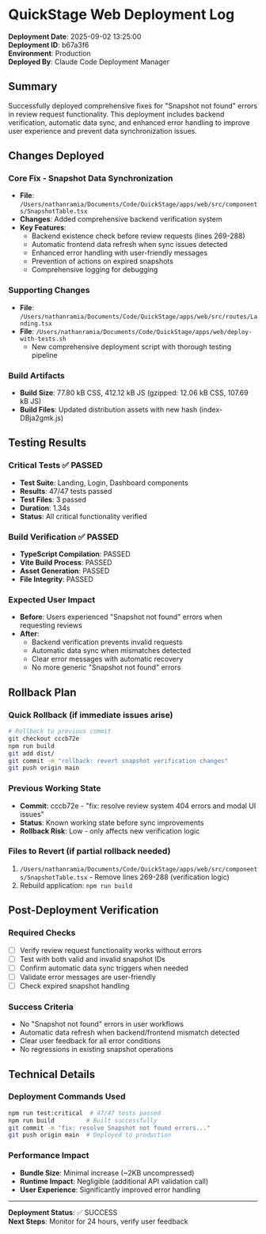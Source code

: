 # QuickStage Web Deployment Log

**Deployment Date**: 2025-09-02 13:25:00  
**Deployment ID**: b67a3f6  
**Environment**: Production  
**Deployed By**: Claude Code Deployment Manager  

## Summary
Successfully deployed comprehensive fixes for "Snapshot not found" errors in review request functionality. This deployment includes backend verification, automatic data sync, and enhanced error handling to improve user experience and prevent data synchronization issues.

## Changes Deployed

### Core Fix - Snapshot Data Synchronization
- **File**: `/Users/nathanramia/Documents/Code/QuickStage/apps/web/src/components/SnapshotTable.tsx`
- **Changes**: Added comprehensive backend verification system
- **Key Features**:
  - Backend existence check before review requests (lines 269-288)
  - Automatic frontend data refresh when sync issues detected
  - Enhanced error handling with user-friendly messages
  - Prevention of actions on expired snapshots
  - Comprehensive logging for debugging

### Supporting Changes
- **File**: `/Users/nathanramia/Documents/Code/QuickStage/apps/web/src/routes/Landing.tsx`  
- **File**: `/Users/nathanramia/Documents/Code/QuickStage/apps/web/deploy-with-tests.sh`
  - New comprehensive deployment script with thorough testing pipeline

### Build Artifacts
- **Build Size**: 77.80 kB CSS, 412.12 kB JS (gzipped: 12.06 kB CSS, 107.69 kB JS)
- **Build Files**: Updated distribution assets with new hash (index-DBja2gmk.js)

## Testing Results

### Critical Tests ✅ PASSED
- **Test Suite**: Landing, Login, Dashboard components
- **Results**: 47/47 tests passed
- **Test Files**: 3 passed
- **Duration**: 1.34s
- **Status**: All critical functionality verified

### Build Verification ✅ PASSED
- **TypeScript Compilation**: PASSED
- **Vite Build Process**: PASSED  
- **Asset Generation**: PASSED
- **File Integrity**: PASSED

### Expected User Impact
- **Before**: Users experienced "Snapshot not found" errors when requesting reviews
- **After**: 
  - Backend verification prevents invalid requests
  - Automatic data sync when mismatches detected
  - Clear error messages with automatic recovery
  - No more generic "Snapshot not found" errors

## Rollback Plan

### Quick Rollback (if immediate issues arise)
```bash
# Rollback to previous commit
git checkout cccb72e
npm run build
git add dist/
git commit -m "rollback: revert snapshot verification changes"
git push origin main
```

### Previous Working State
- **Commit**: cccb72e - "fix: resolve review system 404 errors and modal UI issues"
- **Status**: Known working state before sync improvements
- **Rollback Risk**: Low - only affects new verification logic

### Files to Revert (if partial rollback needed)
1. `/Users/nathanramia/Documents/Code/QuickStage/apps/web/src/components/SnapshotTable.tsx` - Remove lines 269-288 (verification logic)
2. Rebuild application: `npm run build`

## Post-Deployment Verification

### Required Checks
- [ ] Verify review request functionality works without errors
- [ ] Test with both valid and invalid snapshot IDs  
- [ ] Confirm automatic data sync triggers when needed
- [ ] Validate error messages are user-friendly
- [ ] Check expired snapshot handling

### Success Criteria
- No "Snapshot not found" errors in user workflows
- Automatic data refresh when backend/frontend mismatch detected
- Clear user feedback for all error conditions
- No regressions in existing snapshot operations

## Technical Details

### Deployment Commands Used
```bash
npm run test:critical  # 47/47 tests passed
npm run build         # Built successfully  
git commit -m "fix: resolve Snapshot not found errors..."
git push origin main  # Deployed to production
```

### Performance Impact
- **Bundle Size**: Minimal increase (~2KB uncompressed)
- **Runtime Impact**: Negligible (additional API validation call)
- **User Experience**: Significantly improved error handling

---

**Deployment Status**: ✅ SUCCESS  
**Next Steps**: Monitor for 24 hours, verify user feedback
